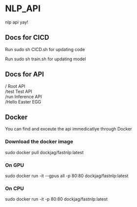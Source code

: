 # NLP_API
nlp api yay!

## Docs for CICD
Run sudo sh CICD.sh for updating code

Run sudo sh train.sh for updating model

## Docs for API

/ Root API\
/test Test API\
/run Inference API\
/Hello Easter EGG

## Docker
You can find and exceute the api immedicatlye through Docker

### Download the docker image
sudo docker pull dockjag/fastnlp:latest

### On GPU
sudo docker run -it --gpus all -p 80:80 dockjag/fastnlp:latest
### On CPU
sudo docker run -it -p 80:80 dockjag/fastnlp:latest
